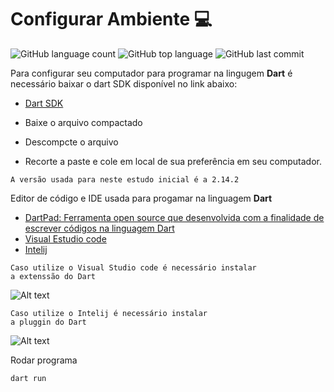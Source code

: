 # Configurar Ambiente :computer:

![GitHub language count](https://img.shields.io/github/languages/count/KaremSouza12/Lerning-Dart)  ![GitHub top language](https://img.shields.io/github/languages/top/KaremSouza12/Lerning-Dart)  ![GitHub last commit](https://img.shields.io/github/last-commit/KaremSouza12/Lerning-Dart)

Para configurar seu computador para programar na lingugem **Dart** é necessário baixar o dart SDK disponível no link abaixo:

- [Dart SDK](https://dart.dev/get-dart/archive)

- Baixe o arquivo compactado 
- Descompcte o arquivo
- Recorte a paste e cole em local de sua preferência em seu computador.

```
A versão usada para neste estudo inicial é a 2.14.2
```


Editor de código e IDE usada  para progamar na linguagem **Dart**

- [DartPad: Ferramenta open source que desenvolvida com a finalidade de escrever códigos na linguagem Dart](https://dartpad.dev/?)
- [Visual Estudio code](https://code.visualstudio.com/download)
- [Intelij](https://www.jetbrains.com/pt-br/idea/download/#section=windows)

```
Caso utilize o Visual Studio code é necessário instalar
a extenssão do Dart
```
![Alt text](https://i.ibb.co/6b018GG/ex.png "Instalando Extenssão")

```
Caso utilize o Intelij é necessário instalar
a pluggin do Dart
```
![Alt text](https://i.ibb.co/mbWJJ20/Captura-de-tela-2022-06-29-211912.png "Instalando Extenssão")

Rodar programa
```
dart run
```
